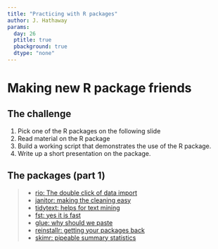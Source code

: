 ```yaml
---
title: "Practicing with R packages"
author: J. Hathaway
params:
  day: 26
  ptitle: true
  pbackground: true
  dtype: "none"
---
```





# Making new R package friends

## The challenge

1. Pick one of the R packages on the following slide
2. Read material on the R package
3. Build a working script that demonstrates the use of the R package.
4. Write up a short presentation on the package.

## The packages (part 1)

> - [rio: The double click of data import](https://cran.r-project.org/web/packages/rio/vignettes/rio.html#data_import)
> - [janitor: making the cleaning easy](https://github.com/sfirke/janitor)
> - [tidytext: helps for text mining](https://github.com/juliasilge/tidytext)
> - [fst: yes it is fast](http://www.fstpackage.org/)
> - [glue: why should we paste](https://github.com/tidyverse/glue)
> - [reinstallr: getting your packages back](https://github.com/calligross/reinstallr)
> - [skimr: pipeable summary statistics](https://github.com/ropenscilabs/skimr)



